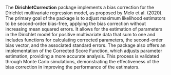 The **DirichletCorrection** package implements a bias correction for the Dirichlet multivariate regression model, as proposed by Melo et al. (2020). The primary goal of the package is to adjust maximum likelihood estimators to be second-order bias-free, applying the bias correction without increasing mean squared errors. It allows for the estimation of parameters in the Dirichlet model for positive multivariate data that sum to one and includes functions for calculating corrected parameters, the second-order bias vector, and the associated standard errors. The package also offers an implementation of the Corrected Score Function, which adjusts parameter estimation, providing a more accurate analysis. This process is validated through Monte Carlo simulations, demonstrating the effectiveness of the bias correction in improving the performance of the estimators.

